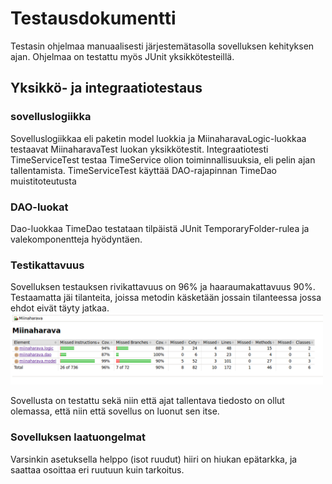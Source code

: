 # Testausdokumentti

Testasin ohjelmaa manuaalisesti järjestemätasolla sovelluksen kehityksen ajan. 
Ohjelmaa on testattu myös JUnit yksikkötesteillä.

## Yksikkö- ja integraatiotestaus
### sovelluslogiikka

Sovelluslogiikkaa eli paketin model luokkia ja MiinaharavaLogic-luokkaa testaavat MiinaharavaTest luokan yksikkötestit.
Integraatiotesti TimeServiceTest testaa TimeService olion toiminnallisuuksia, eli pelin ajan tallentamista.
TimeServiceTest käyttää DAO-rajapinnan TimeDao muistitoteutusta

### DAO-luokat

Dao-luokkaa TimeDao testataan tilpäistä JUnit TemporaryFolder-rulea ja valekomponentteja hyödyntäen.

### Testikattavuus

Sovelluksen testauksen rivikattavuus on 96% ja haaraumakattavuus 90%.
Testaamatta jäi tilanteita, joissa metodin käsketään jossain tilanteessa jossa ehdot eivät täyty jatkaa.
<img src="https://github.com/IidaHamalainen/ot-harjoitustyo/blob/master/Miinaharava/dokumentaatio/kuvat/testikattavuus.png" width="500">


Sovellusta on testattu sekä niin että ajat tallentava tiedosto on ollut olemassa, että niin että sovellus on luonut sen itse.

### Sovelluksen laatuongelmat

Varsinkin asetuksella helppo (isot ruudut) hiiri on hiukan epätarkka, ja saattaa osoittaa eri ruutuun kuin tarkoitus.
